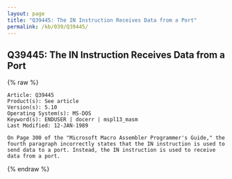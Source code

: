 ```yaml
---
layout: page
title: "Q39445: The IN Instruction Receives Data from a Port"
permalink: /kb/039/Q39445/
---
```


## Q39445: The IN Instruction Receives Data from a Port

{% raw %}

	Article: Q39445
	Product(s): See article
	Version(s): 5.10
	Operating System(s): MS-DOS
	Keyword(s): ENDUSER | docerr | mspl13_masm
	Last Modified: 12-JAN-1989
	
	On Page 300 of the "Microsoft Macro Assembler Programmer's Guide," the
	fourth paragraph incorrectly states that the IN instruction is used to
	send data to a port. Instead, the IN instruction is used to receive
	data from a port.

{% endraw %}
